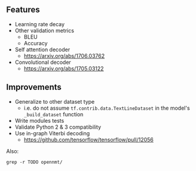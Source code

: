 ## Features

* Learning rate decay
* Other validation metrics
  * BLEU
  * Accuracy
* Self attention decoder
  * https://arxiv.org/abs/1706.03762
* Convolutional decoder
  * https://arxiv.org/abs/1705.03122

## Improvements

* Generalize to other dataset type
  * i.e. do not assume `tf.contrib.data.TextLineDataset` in the model's `_build_dataset` function
* Write modules tests
* Validate Python 2 & 3 compatibility
* Use in-graph Viterbi decoding
  * https://github.com/tensorflow/tensorflow/pull/12056

Also:

```
grep -r TODO opennmt/
```
